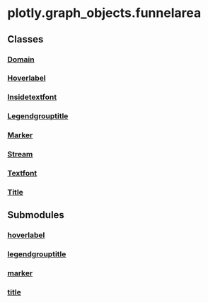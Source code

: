 # plotly.graph_objects.funnelarea

## Classes

### [Domain](Domain.md)

### [Hoverlabel](Hoverlabel.md)

### [Insidetextfont](Insidetextfont.md)

### [Legendgrouptitle](Legendgrouptitle.md)

### [Marker](Marker.md)

### [Stream](Stream.md)

### [Textfont](Textfont.md)

### [Title](Title.md)


## Submodules

### [hoverlabel](hoverlabel-package/index.md)

### [legendgrouptitle](legendgrouptitle-package/index.md)

### [marker](marker-package/index.md)

### [title](title-package/index.md)


